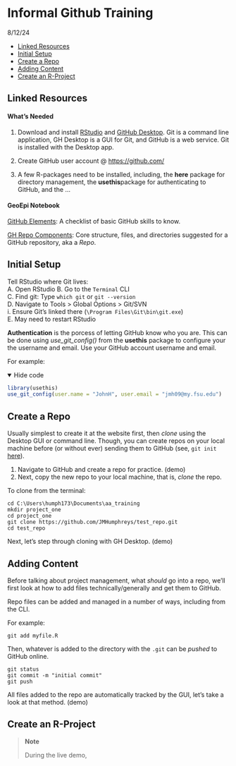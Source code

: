 Informal Github Training
================
8/12/24

- <a href="#linked-resources" id="toc-linked-resources">Linked
  Resources</a>
- <a href="#initial-setup" id="toc-initial-setup">Initial Setup</a>
- <a href="#create-a-repo" id="toc-create-a-repo">Create a Repo</a>
- <a href="#adding-content" id="toc-adding-content">Adding Content</a>
- <a href="#create-an-r-project" id="toc-create-an-r-project">Create an
  R-Project</a>

## Linked Resources

#### What’s Needed

1.  Download and install [RStudio](https://www.r-project.org/) and
    [GitHub Desktop](https://desktop.github.com/download/). Git is a
    command line application, GH Desktop is a GUI for Git, and GitHub is
    a web service. Git is installed with the Desktop app.

2.  Create GitHub user account @ https://github.com/

3.  A few R-packages need to be installed, including, the **here**
    package for directory management, the **usethis**package for
    authenticating to GitHub, and the …

#### GeoEpi Notebook

[GitHub
Elements](https://geoepi.github.io/Notebook/github_elements.html): A
checklist of basic GitHub skills to know.

[GH Repo
Components](https://geoepi.github.io/Notebook/repo_components.html):
Core structure, files, and directories suggested for a GitHub
repository, aka a *Repo*.

## Initial Setup

Tell RStudio where Git lives:  
A. Open RStudio B. Go to the `Terminal` CLI  
C. Find git: Type `which git` or `git --version`  
D. Navigate to Tools \> Global Options \> Git/SVN  
i. Ensure Git’s linked there (`\Program Files\Git\bin\git.exe`)  
E. May need to restart RStudio

**Authentication** is the porcess of letting GitHub know who you are.
This can be done using *use_git_config()* from the **usethis** package
to configure your the username and email. Use your GitHub account
username and email.

For example:

<details open>
<summary>Hide code</summary>

``` r
library(usethis)
use_git_config(user.name = "JohnH", user.email = "jmh09@my.fsu.edu")
```

</details>

## Create a Repo

Usually simplest to create it at the website first, then *clone* using
the Desktop GUI or command line. Though, you can create repos on your
local machine before (or without ever) sending them to GitHub (see,
`git init` [here](https://git-scm.com/docs/git-init)).

1.  Navigate to GitHub and create a repo for practice. (demo)  
2.  Next, copy the new repo to your local machine, that is, *clone* the
    repo.

To clone from the terminal:

    cd C:\Users\humph173\Documents\aa_training
    mkdir project_one
    cd project_one
    git clone https://github.com/JMHumphreys/test_repo.git
    cd test_repo

Next, let’s step through cloning with GH Desktop. (demo)

## Adding Content

Before talking about project management, what *should* go into a repo,
we’ll first look at how to add files technically/generally and get them
to GitHub.

Repo files can be added and managed in a number of ways, including from
the CLI.

For example:

    git add myfile.R

Then, whatever is added to the directory with the `.git` can be *pushed*
to GitHub online.

    git status
    git commit -m "initial commit"
    git push

All files added to the repo are automatically tracked by the GUI, let’s
take a look at that method. (demo)

## Create an R-Project

<div>

> **Note**
>
> During the live demo,

</div>
